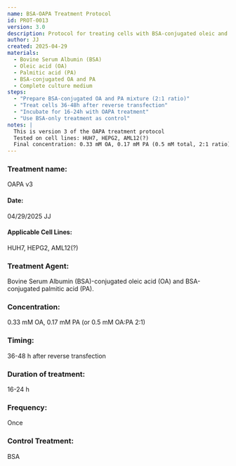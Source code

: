 ```yaml
---
name: BSA-OAPA Treatment Protocol
id: PROT-0013
version: 3.0
description: Protocol for treating cells with BSA-conjugated oleic and palmitic acids (OAPA)
author: JJ
created: 2025-04-29
materials:
  - Bovine Serum Albumin (BSA)
  - Oleic acid (OA)
  - Palmitic acid (PA)
  - BSA-conjugated OA and PA
  - Complete culture medium
steps:
  - "Prepare BSA-conjugated OA and PA mixture (2:1 ratio)"
  - "Treat cells 36-48h after reverse transfection"
  - "Incubate for 16-24h with OAPA treatment"
  - "Use BSA-only treatment as control"
notes: |
  This is version 3 of the OAPA treatment protocol
  Tested on cell lines: HUH7, HEPG2, AML12(?)
  Final concentration: 0.33 mM OA, 0.17 mM PA (0.5 mM total, 2:1 ratio)
---
```


### Treatment name: 
OAPA v3 
#### Date: 
04/29/2025 JJ
#### Applicable Cell Lines: 
HUH7, HEPG2, AML12(?)
### Treatment Agent: 
Bovine Serum Albumin (BSA)-conjugated oleic acid (OA) and BSA-conjugated palmitic acid (PA). 
### Concentration: 
0.33 mM OA, 0.17 mM PA (or 0.5 mM OA:PA 2:1)
### Timing: 
36-48 h after reverse transfection
### Duration of treatment: 
16-24 h
### Frequency: 
Once
### Control Treatment: 
BSA